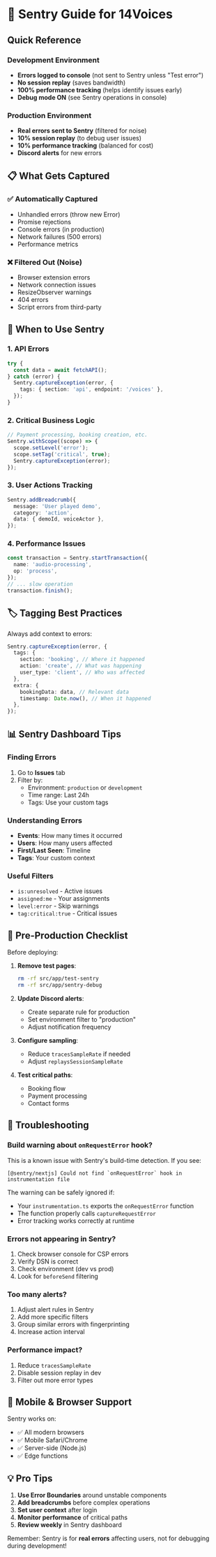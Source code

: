 # 🚨 Sentry Guide for 14Voices

## Quick Reference

### Development Environment

- **Errors logged to console** (not sent to Sentry unless "Test error")
- **No session replay** (saves bandwidth)
- **100% performance tracking** (helps identify issues early)
- **Debug mode ON** (see Sentry operations in console)

### Production Environment

- **Real errors sent to Sentry** (filtered for noise)
- **10% session replay** (to debug user issues)
- **10% performance tracking** (balanced for cost)
- **Discord alerts** for new errors

## 📋 What Gets Captured

### ✅ Automatically Captured

- Unhandled errors (throw new Error)
- Promise rejections
- Console errors (in production)
- Network failures (500 errors)
- Performance metrics

### ❌ Filtered Out (Noise)

- Browser extension errors
- Network connection issues
- ResizeObserver warnings
- 404 errors
- Script errors from third-party

## 🎯 When to Use Sentry

### 1. **API Errors**

```typescript
try {
  const data = await fetchAPI();
} catch (error) {
  Sentry.captureException(error, {
    tags: { section: 'api', endpoint: '/voices' },
  });
}
```

### 2. **Critical Business Logic**

```typescript
// Payment processing, booking creation, etc.
Sentry.withScope((scope) => {
  scope.setLevel('error');
  scope.setTag('critical', true);
  Sentry.captureException(error);
});
```

### 3. **User Actions Tracking**

```typescript
Sentry.addBreadcrumb({
  message: 'User played demo',
  category: 'action',
  data: { demoId, voiceActor },
});
```

### 4. **Performance Issues**

```typescript
const transaction = Sentry.startTransaction({
  name: 'audio-processing',
  op: 'process',
});
// ... slow operation
transaction.finish();
```

## 🏷️ Tagging Best Practices

Always add context to errors:

```typescript
Sentry.captureException(error, {
  tags: {
    section: 'booking', // Where it happened
    action: 'create', // What was happening
    user_type: 'client', // Who was affected
  },
  extra: {
    bookingData: data, // Relevant data
    timestamp: Date.now(), // When it happened
  },
});
```

## 📊 Sentry Dashboard Tips

### Finding Errors

1. Go to **Issues** tab
2. Filter by:
   - Environment: `production` or `development`
   - Time range: Last 24h
   - Tags: Use your custom tags

### Understanding Errors

- **Events**: How many times it occurred
- **Users**: How many users affected
- **First/Last Seen**: Timeline
- **Tags**: Your custom context

### Useful Filters

- `is:unresolved` - Active issues
- `assigned:me` - Your assignments
- `level:error` - Skip warnings
- `tag:critical:true` - Critical issues

## 🚀 Pre-Production Checklist

Before deploying:

1. **Remove test pages**:

   ```bash
   rm -rf src/app/test-sentry
   rm -rf src/app/sentry-debug
   ```

2. **Update Discord alerts**:
   - Create separate rule for production
   - Set environment filter to "production"
   - Adjust notification frequency

3. **Configure sampling**:
   - Reduce `tracesSampleRate` if needed
   - Adjust `replaysSessionSampleRate`

4. **Test critical paths**:
   - Booking flow
   - Payment processing
   - Contact forms

## 🔧 Troubleshooting

### Build warning about `onRequestError` hook?

This is a known issue with Sentry's build-time detection. If you see:

```
[@sentry/nextjs] Could not find `onRequestError` hook in instrumentation file
```

The warning can be safely ignored if:

- Your `instrumentation.ts` exports the `onRequestError` function
- The function properly calls `captureRequestError`
- Error tracking works correctly at runtime

### Errors not appearing in Sentry?

1. Check browser console for CSP errors
2. Verify DSN is correct
3. Check environment (dev vs prod)
4. Look for `beforeSend` filtering

### Too many alerts?

1. Adjust alert rules in Sentry
2. Add more specific filters
3. Group similar errors with fingerprinting
4. Increase action interval

### Performance impact?

1. Reduce `tracesSampleRate`
2. Disable session replay in dev
3. Filter out more error types

## 📱 Mobile & Browser Support

Sentry works on:

- ✅ All modern browsers
- ✅ Mobile Safari/Chrome
- ✅ Server-side (Node.js)
- ✅ Edge functions

## 💡 Pro Tips

1. **Use Error Boundaries** around unstable components
2. **Add breadcrumbs** before complex operations
3. **Set user context** after login
4. **Monitor performance** of critical paths
5. **Review weekly** in Sentry dashboard

Remember: Sentry is for **real errors** affecting users, not for debugging during development!
